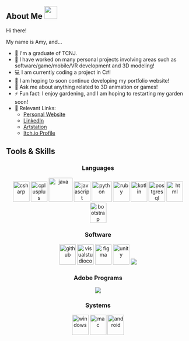 <h2>About Me <img src="https://github.com/TheDudeThatCode/TheDudeThatCode/blob/master/Assets/Hi.gif" width="35" /> </h2>

Hi there!

My name is Amy, and...
- 🏦 I'm a graduate of TCNJ.
- 📝 I have worked on many personal projects involving areas such as software/game/mobile/VR development and 3D modeling!
- 💻 I am currently coding a project in C#!
- 📖 I am hoping to soon continue developing my portfolio website!
- 💬 Ask me about anything related to 3D animation or games!
- ⚡ Fun fact: I enjoy gardening, and I am hoping to restarting my garden soon!
- 🔗 Relevant Links:
  - [Personal Website](https://vargasa9.myportfolio.com/home)
  - [LinkedIn](https://www.linkedin.com/in/vargas-amy)
  - [Artstation](https://www.artstation.com/vargas-amy_gp)
  - [Itch.io Profile](https://a-varg.itch.io)
 
<h2>Tools & Skills</h2>
<h3 align="center">Languages</h3>
<p align="center">
      <img src="https://user-images.githubusercontent.com/25181517/121405384-444d7300-c95d-11eb-959f-913020d3bf90.png" alt="csharp" width="45" height="55"/>
      <img src="https://user-images.githubusercontent.com/25181517/192106073-90fffafe-3562-4ff9-a37e-c77a2da0ff58.png" alt="cplusplus" width="45" height="55"/>
      <img src="https://www.vectorlogo.zone/logos/java/java-icon.svg" alt="java" width="65" height="65"/> 
      <img src="https://user-images.githubusercontent.com/25181517/117447155-6a868a00-af3d-11eb-9cfe-245df15c9f3f.png" alt="javascript" width="45" height="55"/> 
      <img src="https://www.vectorlogo.zone/logos/python/python-icon.svg" alt="python" width="55" height="55"/>
      <img src="https://user-images.githubusercontent.com/25181517/192603745-7d34df9e-7756-4756-a539-6a61badf7a80.png" alt="ruby" width="45" height="55"/>
      <img src="https://user-images.githubusercontent.com/25181517/185062810-7ee0c3d2-17f2-4a98-9d8a-a9576947692b.png" alt="kotlin" width="45" height="55"/>
      <img src="https://user-images.githubusercontent.com/25181517/117208740-bfb78400-adf5-11eb-97bb-09072b6bedfc.png" alt="postgresql" width="45" height="55"/>
      <img src="https://user-images.githubusercontent.com/25181517/192158954-f88b5814-d510-4564-b285-dff7d6400dad.png" alt="html" width="45" height="55"/>
      <img src="https://user-images.githubusercontent.com/25181517/183898054-b3d693d4-dafb-4808-a509-bab54cf5de34.png" alt="bootstrap" width="45" height="55"/>
<h3 align="center">Software</h3>
<p align="center">
      <img src="https://skillicons.dev/icons?i=git" alt="github" width="45" height="55"/>
      <img src="https://user-images.githubusercontent.com/25181517/192108891-d86b6220-e232-423a-bf5f-90903e6887c3.png" alt="visualstudiocode" width="45" height="55"/>
      <img src="https://user-images.githubusercontent.com/25181517/189715289-df3ee512-6eca-463f-a0f4-c10d94a06b2f.png" alt="figma" width="45" height="55"/>
      <img src="https://user-images.githubusercontent.com/25181517/193427941-9437dbbe-376f-40dc-9573-0ef5c02a26a7.png" alt="unity" width="45" height="55"/>
      <img src="https://skillicons.dev/icons?i=wordpress,p5js" />
<h3 align="center">Adobe Programs</h3>
<p align="center">
      <img src="https://skillicons.dev/icons?i=ai,ae,au,ps,xd" />
<h3 align="center">Systems</h3>
<p align="center">
      <img src="https://user-images.githubusercontent.com/25181517/186884150-05e9ff6d-340e-4802-9533-2c3f02363ee3.png" alt="windows" width="45" height="55"/>
      <img src="https://user-images.githubusercontent.com/25181517/186884152-ae609cca-8cf1-4175-8d60-1ce1fa078ca2.png" alt="mac" width="45" height="55"/>
      <img src="https://user-images.githubusercontent.com/25181517/117269608-b7dcfb80-ae58-11eb-8e66-6cc8753553f0.png" alt="android" width="45" height="55"/>

